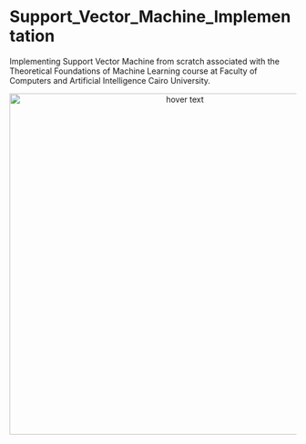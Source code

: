 # Support_Vector_Machine_Implementation
Implementing Support Vector Machine from scratch associated with the Theoretical Foundations of Machine Learning course at Faculty of Computers and Artificial Intelligence Cairo University.
<p align="center">
  <img src="[D:/university/level 3/Projects/Theoretical Foundations of Machine Learning/Image for SVM](https://doc-10-2g-docs.googleusercontent.com/docs/securesc/8188rs3n68asop49skttjs0u9fki88pc/5cufvdcarb6pthsdnbk48hmbb2vpavvi/1674910350000/00529409558760259485/00529409558760259485/1hNJ4w3pU-sRDWGfpUM1lRRZWSdPhaQ_u?ax=AB85Z1Bu8y7p2wx9UnMgLJfTL1uohb46bU7fXY8fUCwIH5KyaZhE3-RvFbGNhP8BBzQPZmTm7vo7acfK96xhlDTb6phlPO5CBv-j2I2_CSZcmqdNg3UpsYbJ_7Z2PNxH8V8f7pA0IMkMoqhp-fJaFHx7tlt93Tu4dFrjUAvMS8fgoVZ8AUfa1OLDO5po3rC-7f2G7yx0uER1yxZfRf2vKQnqHzkRGxz3RK-Oqm7l9tnjnXU6AWJ_s0nCErTwYFgNi4nlRnbDpDtq8PB-zysuBLrrGJaZB1yCXsmyBEScmypDZw2eph2UjFKwmKBtnqhxV5v1yeT1-2a_7DT15g9KJdmvBUfXvlKp4WuLBlsItn7jjexgaA9h1YcVplSDFRdosvAlu0MlnJ0H6irQrlllD4jTjdjmf0gTQnAoWyGzcq00yAXr8AA4J-2wqfPHpBCQpRetSOcDyjWyrJVjERFDLHZs6-80nEB1Y8AfVBtceYcU8Dc_cF_EydmunWkoIwRut7nPOZMdLS7b2SkgsLZjBsxe357z-zs0OvuYMH2mZ9_6nPQvOy2d9UlGNmxOpjDWMH6YYrZwMgAz4KwuNkpPeh2WWxUks_3EywaOKoS6OQLiaspJL2z8B_mu_-8gZys02vo5P2uU6LkTPaQony3rSNGwc1czQFQ8c4Ere7jPnEK73XoEFS7rUtIoEblrdu6khPi3XVylisXkI5xmGupWDF3i1J20qeif4aMR_44VsRHmVZILX4E39QG8-4xSS7ytaVBSEPuGvWGiNLK5kh74gPLxHjtf0JUuI-9OnnQPg5HZEawe5Ioh6Po2UVP2VhnF72elWNWs5JxldUK7OtwdJPPd5wfkdy1aARt_Zn4I7N5CvxtqyhXMqXV1mZFqtyprkfDUxA&uuid=9b13f8dc-8fed-4520-9fa1-4079a64fa9de&authuser=0&nonce=pci8lj9kt5vhq&user=00529409558760259485&hash=canmfuu4s3jcosve0p30h26dotr9i3ij)" width="600" title="hover text">
</p>
